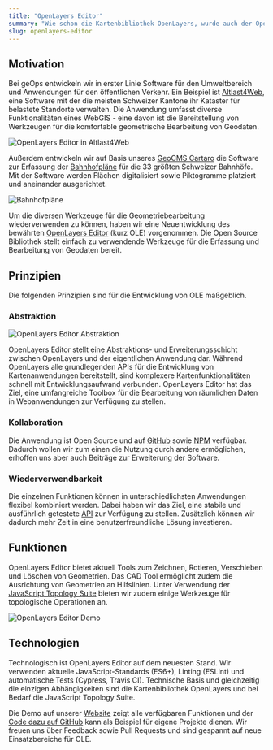 ```yaml
---
title: "OpenLayers Editor"
summary: "Wie schon die Kartenbibliothek OpenLayers, wurde auch der OpenLayers Editor vor einiger Zeit von Grund auf neu geschrieben und auf Github publiziert. Das Ziel ist nach wie vor die Bereitstellung eines Werkeugkastens für die Bearbeitung räumlicher Daten. Der Fokus liegt auf der einfachen Integration der Tools in bestehende Kartenanwendungen sowie auf Nutzerfreundlichkeit bei der Bedienung."
slug: openlayers-editor
---
```

Motivation
----------

Bei geOps entwickeln wir in erster Linie Software für den Umweltbereich und Anwendungen für den öffentlichen Verkehr. Ein Beispiel ist [Altlast4Web](https://geops.de/altlast4web), eine Software mit der die meisten Schweizer Kantone ihr Kataster für belastete Standorte verwalten. Die Anwendung umfasst diverse Funktionalitäten eines WebGIS - eine davon ist die Bereitstellung von Werkzeugen für die komfortable geometrische Bearbeitung von Geodaten.

![](/images/blog/openlayers-editor/openlayers-editor-altlast.png "OpenLayers Editor in Altlast4Web")

Außerdem entwickeln wir auf Basis unseres [GeoCMS Cartaro](https://geops.de/produkte/geospatial-cms) die Software zur Erfassung der [Bahnhofpläne](https://geops.de/l%C3%B6sungen/bahnhofpl%C3%A4ne) für die 33 größten Schweizer Bahnhöfe. Mit der Software werden Flächen digitalisiert sowie Piktogramme platziert und aneinander ausgerichtet.

![](/images/blog/openlayers-editor/openlayers-editor-bahnhof.jpg "Bahnhofpläne")

Um die diversen Werkzeuge für die Geometriebearbeitung wiederverwenden zu können, haben wir eine Neuentwicklung des bewährten [OpenLayers Editor](http://openlayers-editor.geops.de/) (kurz OLE) vorgenommen. Die Open Source Bibliothek stellt einfach zu verwendende Werkzeuge für die Erfassung und Bearbeitung von Geodaten bereit.

Prinzipien
----------

Die folgenden Prinzipien sind für die Entwicklung von OLE maßgeblich.

### Abstraktion

![](/images/blog/openlayers-editor/openlayers-editor-abstraktion.png "OpenLayers Editor Abstraktion")

OpenLayers Editor stellt eine Abstraktions- und Erweiterungsschicht zwischen OpenLayers und der eigentlichen Anwendung dar. Während OpenLayers alle grundlegenden APIs für die Entwicklung von Kartenanwendungen bereitstellt, sind komplexere Kartenfunktionalitäten schnell mit Entwicklungsaufwand verbunden. OpenLayers Editor hat das Ziel, eine umfangreiche Toolbox für die Bearbeitung von räumlichen Daten in Webanwendungen zur Verfügung zu stellen.

### Kollaboration

Die Anwendung ist Open Source und auf [GitHub](https://github.com/geops/openlayers-editor) sowie [NPM](https://www.npmjs.com/package/ole) verfügbar. Dadurch wollen wir zum einen die Nutzung durch andere ermöglichen, erhoffen uns aber auch Beiträge zur Erweiterung der Software.

### Wiederverwendbarkeit

Die einzelnen Funktionen können in unterschiedlichsten Anwendungen flexibel kombiniert werden. Dabei haben wir das Ziel, eine stabile und ausführlich getestete [API](http://openlayers-editor.geops.de/api.html) zur Verfügung zu stellen. Zusätzlich können wir dadurch mehr Zeit in eine benutzerfreundliche Lösung investieren.

Funktionen
----------

OpenLayers Editor bietet aktuell Tools zum Zeichnen, Rotieren, Verschieben und Löschen von Geometrien. Das CAD Tool ermöglicht zudem die Ausrichtung von Geometrien an Hilfslinien. Unter Verwendung der [JavaScript Topology Suite](https://github.com/bjornharrtell/jsts) bieten wir zudem einige Werkzeuge für topologische Operationen an.

![](/images/blog/openlayers-editor/openlayers-editor-demo.png "OpenLayers Editor Demo")

Technologien
------------

Technologisch ist OpenLayers Editor auf dem neuesten Stand. Wir verwenden aktuelle JavaScript-Standards (ES6+), Linting (ESLint) und automatische Tests (Cypress, Travis CI). Technische Basis und gleichzeitig die einzigen Abhängigkeiten sind die Kartenbibliothek OpenLayers und bei Bedarf die JavaScript Topology Suite.

Die Demo auf unserer [Website](http://openlayers-editor.geops.de/) zeigt alle verfügbaren Funktionen und der [Code dazu auf GitHub](https://github.com/geops/openlayers-editor/blob/master/index.html) kann als Beispiel für eigene Projekte dienen. Wir freuen uns über Feedback sowie Pull Requests und sind gespannt auf neue Einsatzbereiche für OLE.